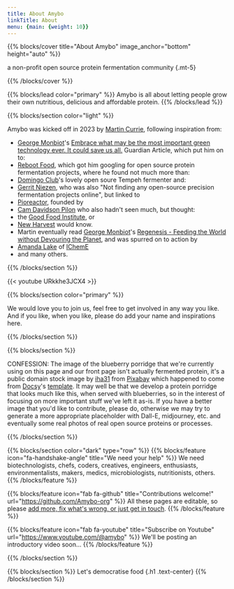 ```yaml
---
title: About Amybo
linkTitle: About
menu: {main: {weight: 10}}
---
```


{{% blocks/cover title="About Amybo" image_anchor="bottom" height="auto" %}}

a non-profit open source protein fermentation community
{.mt-5}

{{% /blocks/cover %}}

{{% blocks/lead color="primary" %}}
Amybo is all about letting people grow their own nutritious, delicious and affordable protein.
{{% /blocks/lead %}}

{{% blocks/section color="light" %}}

Amybo was kicked off in 2023 by [Martin Currie](https://www.linkedin.com/in/martincurrie/), following inspiration from:
* [George Monbiot](https://www.monbiot.com)'s [Embrace what may be the most important green technology ever. It could save us all.](https://www.theguardian.com/commentisfree/2022/nov/24/green-technology-precision-fermentation-farming) Guardian Article, which put him on to:
* [Reboot Food](https://www.rebootfood.org), which got him googling for open source protein fermentation projects, where he found not much more than:
* [Domingo Club](https://domingoclub.com/documentation/domingo-fermenter)'s lovely open soure Tempeh fermenter and:
* [Gerrit Niezen](https://gerritniezen.com/how-to-open-source-precision-fermentation), who was also "Not finding any open-source precision fermentation projects online", but linked to
* [Pioreactor](https://pioreactor.com), founded by
* [
Cam Davidson Pilon](https://forum.pioreactor.com/u/camdavidsonpilon/summary) who also hadn't seen much, but thought:
* the [Good Food Institute](https://gfi.org), or
* [New Harvest](https://new-harvest.org) would know.
* Martin eventually read [George Monbiot](https://www.monbiot.com)'s [Regenesis - Feeding the World without Devouring the Planet](https://www.penguin.co.uk/books/317018/regenesis-by-monbiot-george/9780241447642), and was spurred on to action by
* [Amanda Lake](https://www.linkedin.com/in/amanda-lake-9b909221/) of [IChemE](https://www.icheme.org)
* and many others.

{{% /blocks/section %}}

{{< youtube URkkhe3JCX4 >}}

{{% blocks/section color="primary" %}}

We would love you to join us, feel free to get involved in any way you like.  
And if you like, when you like, please do add your name and inspirations here.

{{% /blocks/section %}}

{{% blocks/section %}}

CONFESSION: The image of the blueberry porridge that we're currently using on this page and our front page isn't actually fermented protein, it's a public domain stock image by [iha31](https://pixabay.com/users/iha31-560629/?utm_source=link-attribution&utm_medium=referral&utm_campaign=image&utm_content=531209) from [Pixabay](https://pixabay.com/?utm_source=link-attribution&utm_medium=referral&utm_campaign=image&utm_content=531209) which happened to come from [Docsy](https://www.docsy.dev)'s [template](https://github.com/google/docsy-example).  It may well be that we develop a protein porridge that looks much like this, when served with blueberries, so in the interest of focusing on more important stuff we've left it as-is.  If you have a better image that you'd like to contribute, please do, otherwise we may try to generate a more appropriate placeholder with Dall-E, midjourney, etc. and eventually some real photos of real open source proteins or processes.

{{% /blocks/section %}}

{{% blocks/section color="dark" type="row" %}}
{{% blocks/feature icon="fa-handshake-angle" title="We need your help" %}}
We need biotechnologists, chefs, coders, creatives, engineers, enthusiasts, environmentalists, makers, medics, microbiologists, nutritionists, others.
{{% /blocks/feature %}}

{{% blocks/feature icon="fab fa-github" title="Contributions welcome!" url="https://github.com/Amybo-org" %}}
All these pages are editable, so please [add more, fix what's wrong, or just get in touch](/docs/contribution-guidelines).
{{% /blocks/feature %}}

{{% blocks/feature icon="fab fa-youtube" title="Subscribe on Youtube" url="https://www.youtube.com/@amybo" %}}
We'll be posting an introductory video soon...
{{% /blocks/feature %}}

{{% /blocks/section %}}

{{% blocks/section %}}
Let's democratise food
{.h1 .text-center}
{{% /blocks/section %}}